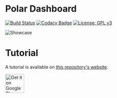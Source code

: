 # Polar Dashboard

[![Build Status](https://travis-ci.org/afollestad/polar-dashboard.svg)](https://travis-ci.org/afollestad/polar-dashboard)
[![Codacy Badge](https://api.codacy.com/project/badge/Grade/ef82d8ea9f964d0da78f75eb07afecac)](https://www.codacy.com/app/drummeraidan_50/polar-dashboard?utm_source=github.com&amp;utm_medium=referral&amp;utm_content=afollestad/polar-dashboard&amp;utm_campaign=Badge_Grade)
[![License: GPL v3](https://img.shields.io/badge/License-GPL%20v3-blue.svg)](https://github.com/afollestad/polar-dashboard/blob/master/LICENSE.txt)

![Showcase](https://raw.githubusercontent.com/afollestad/polar-dashboard/gh-pages/showcase.png?token=ABvGBdL28ue5kkkTc3-nHzYZOxsE83W9ks5Wt4VtwA%3D%3D)

# Tutorial

A tutorial is available on [this repository's website](http://afollestad.github.io/polar-dashboard).

<a href="https://play.google.com/store/apps/details?id=com.afollestad.polar" target="_blank">
  <img alt="Get it on Google Play"
       src="https://play.google.com/intl/en_us/badges/images/generic/en-play-badge.png" height="60"/>
</a>
